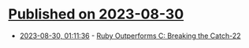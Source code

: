 # [Published on 2023-08-30](index.md)

* [2023-08-30, 01:11:36](https://lobste.rs/s/e2ubxj/ruby_outperforms_c_breaking_catch_22) - [Ruby Outperforms C: Breaking the Catch-22](https://railsatscale.com/2023-08-29-ruby-outperforms-c/)
